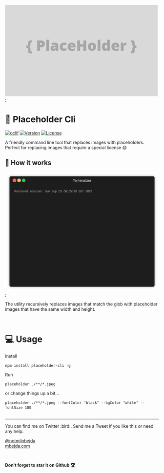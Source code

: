 ![placeholder](/images/placeholder.png);

# :rainbow: Placeholder Cli

[![oclif](https://img.shields.io/badge/cli-oclif-brightgreen.svg)](https://oclif.io)
[![Version](https://img.shields.io/npm/v/placeholder.svg)](https://npmjs.org/package/placeholder)
[![License](https://img.shields.io/npm/l/placeholder.svg)](https://github.com/mbejda/placeholder-cli/blob/master/package.json)



A friendly command line tool that replaces images with placeholders.
Perfect for replacing images that require a special license :smile: 

## :movie_camera: How it works
![placeholder](/images/example.gif);


The utility recursively replaces images that match the glob with placeholder images that have the
same width and height.  


<br>

# :computer: Usage
Install 
```
npm install placeholder-cli -g
```



Run 
```
placeholder ./**/*.jpeg
```
or change things up a bit...
```
placeholder ./**/*.jpeg --fontColor "black" --bgColor "white" --fontSize 100
  
```

<hr/>
You can find me on Twitter :bird:. 
Send me a Tweet if you like this or need any help. <br/>

[@notmilobejda](https://twitter.com/notmilobejda) <br>
[mbejda.com](https://mbejda.com) 

<br/>

**Don't forget to star it on Github :trophy:**


